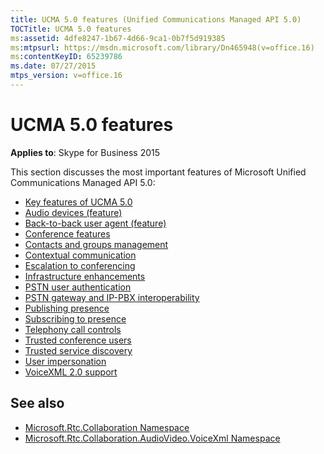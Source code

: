 ```yaml
---
title: UCMA 5.0 features (Unified Communications Managed API 5.0)
TOCTitle: UCMA 5.0 features
ms:assetid: 4dfe8247-1b67-4d66-9ca1-0b7f5d919385
ms:mtpsurl: https://msdn.microsoft.com/library/Dn465948(v=office.16)
ms:contentKeyID: 65239786
ms.date: 07/27/2015
mtps_version: v=office.16
---
```


# UCMA 5.0 features

**Applies to**: Skype for Business 2015

This section discusses the most important features of Microsoft Unified Communications Managed API 5.0:

- [Key features of UCMA 5.0](key-features-of-ucma-5-0.md)
- [Audio devices (feature)](audio-devices-feature.md)
- [Back-to-back user agent (feature)](back-to-back-user-agent-feature.md)
- [Conference features](conference-features.md)
- [Contacts and groups management](contacts-and-groups-management.md)
- [Contextual communication](contextual-communication.md)
- [Escalation to conferencing](escalation-to-conferencing.md)
- [Infrastructure enhancements](infrastructure-enhancements.md)
- [PSTN user authentication](pstn-user-authentication.md)
- [PSTN gateway and IP-PBX interoperability](pstn-gateway-and-ip-pbx-interoperability.md)
- [Publishing presence](publishing-presence.md)
- [Subscribing to presence](subscribing-to-presence.md)
- [Telephony call controls](telephony-call-controls.md)
- [Trusted conference users](trusted-conference-users.md)
- [Trusted service discovery](trusted-service-discovery.md)
- [User impersonation](user-impersonation.md)
- [VoiceXML 2.0 support](voicexml-2-0-support.md)

## See also

- [Microsoft.Rtc.Collaboration Namespace](https://docs.microsoft.com/dotnet/api/microsoft.rtc.collaboration?view=ucma-api-5.0)
- [Microsoft.Rtc.Collaboration.AudioVideo.VoiceXml Namespace](https://docs.microsoft.com/dotnet/api/Microsoft.Rtc.Collaboration.AudioVideo.VoiceXml?view=ucma-voice)